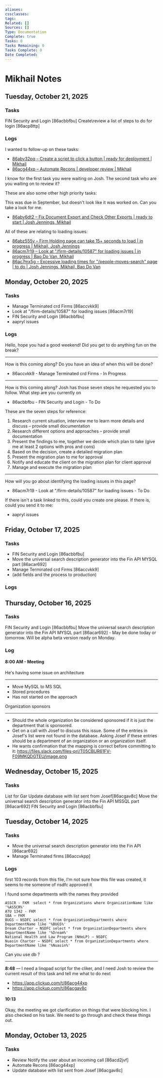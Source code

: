 ```yaml
---
aliases:
cssclasses:
tags:
Related: []
Sources: []
Type: Documentation
Complete: true
Tasks: 0
Tasks Remaining: 0
Tasks Complete: 0
Date Completed:
---
```

# Mikhail Notes
## Tuesday, October 21, 2025
### Tasks

FIN Security and Login [86acbbfbu]
Create\review a list of steps to do for login [86acp8ttp]

### Logs

I wanted to follow-up on these tasks:  

- [86abv32pq – Create a script to click a button | ready for deployment | Mikhail](https://app.clickup.com/t/86abv32pq)
- [86acg44xp – Automate Recons | developer review | Mikhail](https://app.clickup.com/t/86acg44xp)  

I know for the first task you were waiting on Josh. The second task who are you waiting on to review it?

These are also some other high priority tasks:  

This was due in September, but doesn't look like it was worked on. Can you take a look for me.

- [86abv6dt2 – Fix Document Export and Check Other Exports | ready to start | Josh Jennings, Mikhail](https://app.clickup.com/t/86abv6dt2)  

All of these are relating to loading issues:  

- [86abz555v – Firm Holding page can take 15+ seconds to load | in progress | Mikhail, Josh Jennings](https://app.clickup.com/t/86abz555v)
- [86acm7r19 – Look at "/firm-details/10587" for loading issues | in progress | Bao Do Van, Mikhail](https://app.clickup.com/t/86acm7r19)
- [86ac7mx5g – Excessive loading times for "/people-moves-search" page | to do | Josh Jennings, Mikhail, Bao Do Van](https://app.clickup.com/t/86ac7mx5g)


## Monday, October 20, 2025
### Tasks

- Manage Terminated crd Firms [86accvkk9]
- Look at "/firm-details/10587" for loading issues [86acm7r19]
- FIN Security and Login [86acbbfbu]
- aapryl issues

### Logs

Hello, hope you had a good weekend! Did you get to do anything fun on the break?

---

How is this coming along? Do you have an idea of when this will be done?
- 86accvkk9 - Manage Terminated crd Firms - In Progress

---

How is this coming along? Josh has those seven steps he requested you to follow. What step are you currently on
- 86acbbfbu - FIN Security and Login - To Do

These are the seven steps for reference:
1. Research current situation, interview me to learn more details and discuss – provide small documentation
2. Research different options and approaches – provide small documentation
3. Present the findings to me, together we decide which plan to take (give me at least 2 options with pros and cons)
4. Based on the decision, create a detailed migration plan
5. Present the migration plan to me for approval
6. Notify and educate the client on the migration plan for client approval
7. Manage and execute the migration plan

---

How will you go about identifying the loading issues in this page?
- 86acm7r19 - Look at "/firm-details/10587" for loading issues - To Do

If there isn't a task linked to this, could you create one please. If there is, could you send it to me:
-  aapryl issues

## Friday, October 17, 2025
### Tasks

- FIN Security and Login [86acbbfbu]
- Move the universal search description generator into the Fin API MYSQL part [86acar692]
- Manage Terminated crd Firms [86accvkk9]
- (add fields and the process to production)

### Logs


## Thursday, October 16, 2025
### Tasks

FIN Security and Login [86acbbfbu]
Move the universal search description generator into the Fin API MYSQL part [86acar692] - May be done today or tomorrow. Will be alpha beta version ready on Monday.

### Log
#### 8:00 AM - Meeting

He's having some issue on architecture

---

- Move MySQL to MS SQL
- Stored procedures
- Has not started on the approach

Organization sponsors

---

- Should the whole organization be considered sponsored if it is just the department that is sponsored.
- Get on a call with Josef to discuss this issue. Some of the entries in Josef's list were not found in the database. Asking Josef if these entries should be a department of an organization or an organization itself.
- He wants confirmation that the mapping is correct before committing to it: https://files.slack.com/files-pri/T05CBUR61FV-F09MKQDGTEU/image.png

## Wednesday, October 15, 2025
### Tasks

List for Gar
Update database with list sent from Josef[86acgav8c]
Move the universal search description generator into the Fin API MSSQL part [86acar692]
FIN Security and Login [86acbbfbu]

## Tuesday, October 14, 2025
### Tasks

- Move the universal search description generator into the Fin API [86acar692]
- Manage Terminated firms [86accvkpp]

### Logs

first 103 records from this file, I'm not sure how this file was created, it seems to me someone of nsdfc approved it

I found some departments with the names they provided

```
ASSCR - FKM  select * from Organizations where OrganizationName like '%ASSCR%'  
ATU 1342 - FKM  
SBA – FKM  
BUGS – NSDFC select * from OrganizationDepartments where DepartmentName like '%BUGS%'  
Dream Charter – NSDFC select * from OrganizationDepartments where DepartmentName like '%Dream%'  
National Health and Law Program (NHeLP) – NSDFC  
Nuasin Charter – NSDFC select * from OrganizationDepartments where DepartmentName like '%Nuasin%'
```

Can you use db ?

---

**8:48** — I need a linqpad script for the cliker, and I need Josh to review the current result of this task and tell me what to do next

- https://app.clickup.com/t/86acg44xp
- https://app.clickup.com/t/86acgav8c

#### 10:13

Okay, the meeting we got clarification on things that were blocking him. I also checked on his task. We need to go through and check these things out.

## Monday, October 13, 2025
### Tasks

- Review Notify the user about an incoming call [86acd2jvf]
- Automate Recons [86acg44xp]
- Update database with list sent from Josef [86acgav8c]  

